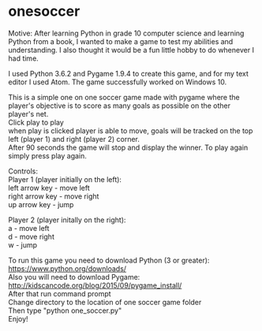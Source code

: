 # onesoccer

Motive:
After learning Python in grade 10 computer science and learning Python from a book, I wanted to make a game to test my abilities and
understanding. I also thought it would be a fun little hobby to do whenever I had time. 

I used Python 3.6.2 and Pygame 1.9.4 to create this game, and for my text editor I used Atom. The game successfully worked on Windows 10.

This is a simple one on one soccer game made with pygame where the player's objective is to score as many goals as possible on the other 
player's net.   
Click play to play   
when play is clicked player is able to move, goals will be tracked on the top left (player 1) and right (player 2) corner.  
After 90 seconds the game will stop and display the winner. To play again simply press play again.  

Controls:  
Player 1 (player initially on the left):  
left arrow key - move left  
right arrow key - move right  
up arrow key - jump  

Player 2 (player initally on the right):  
a - move left  
d - move right  
w - jump  


To run this game you need to download Python (3 or greater): https://www.python.org/downloads/  
Also you will need to download Pygame: http://kidscancode.org/blog/2015/09/pygame_install/  
After that run command prompt   
Change directory to the location of one soccer game folder   
Then type "python one_soccer.py"  
Enjoy!
